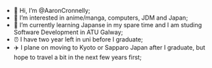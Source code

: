 - 👋 Hi, I’m @AaronCronnelly;
- 👀 I’m interested in anime/manga, computers, JDM and Japan;
- 🌱 I’m currently learning Japanse in my spare time and I am studing Software Development in ATU Galway;
- ⏰ I have two year left in uni before I graduate;
- ✈️ I plane on moving to Kyoto or Sapparo Japan after I graduate, but hope to travel a bit in the next few years first;
